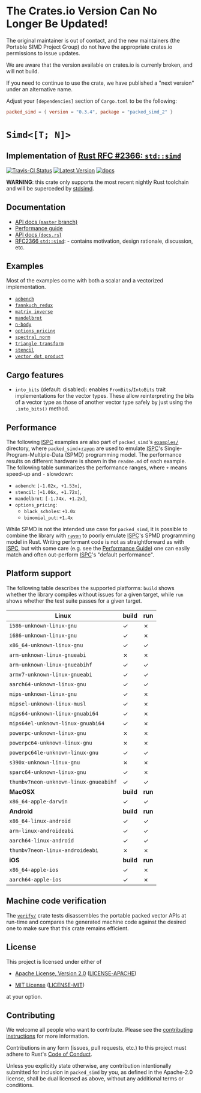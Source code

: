 # The Crates.io Version Can No Longer Be Updated!

The original maintainer is out of contact, and the new maintainers (the Portable SIMD Project Group) do not have the appropriate crates.io permissions to issue updates.

We are aware that the version available on crates.io is currenly broken, and will not build.

If you need to continue to use the crate, we have published a "next version" under an alternative name.

Adjust your `[dependencies]` section of `Cargo.toml` to be the following:
```toml
packed_simd = { version = "0.3.4", package = "packed_simd_2" }
```

# `Simd<[T; N]>`

## Implementation of [Rust RFC #2366: `std::simd`][rfc2366]

[![Travis-CI Status]][travis] <!-- [![Appveyor Status]][appveyor] --> [![Latest Version]][crates.io] [![docs]][master_docs]

**WARNING**: this crate only supports the most recent nightly Rust toolchain
and will be superceded by [stdsimd](https://github.com/rust-lang/stdsimd).

## Documentation

* [API docs (`master` branch)][master_docs]
* [Performance guide][perf_guide]
* [API docs (`docs.rs`)][docs.rs]
* [RFC2366 `std::simd`][rfc2366]: - contains motivation, design rationale,
  discussion, etc.

## Examples

Most of the examples come with both a scalar and a vectorized implementation.

* [`aobench`](https://github.com/rust-lang-nursery/packed_simd/tree/master/examples/aobench)
* [`fannkuch_redux`](https://github.com/rust-lang-nursery/packed_simd/tree/master/examples/fannkuch_redux)
* [`matrix inverse`](https://github.com/rust-lang-nursery/packed_simd/tree/master/examples/matrix_inverse)
* [`mandelbrot`](https://github.com/rust-lang-nursery/packed_simd/tree/master/examples/mandelbrot)
* [`n-body`](https://github.com/rust-lang-nursery/packed_simd/tree/master/examples/nbody)
* [`options_pricing`](https://github.com/rust-lang-nursery/packed_simd/tree/master/examples/options_pricing)
* [`spectral_norm`](https://github.com/rust-lang-nursery/packed_simd/tree/master/examples/spectral_norm)
* [`triangle transform`](https://github.com/rust-lang-nursery/packed_simd/tree/master/examples/triangle_xform)
* [`stencil`](https://github.com/rust-lang-nursery/packed_simd/tree/master/examples/stencil)
* [`vector dot product`](https://github.com/rust-lang-nursery/packed_simd/tree/master/examples/dot_product)

## Cargo features

* `into_bits` (default: disabled): enables `FromBits`/`IntoBits` trait
  implementations for the vector types. These allow reinterpreting the bits of a
  vector type as those of another vector type safely by just using the
  `.into_bits()` method.

## Performance

The following [ISPC] examples are also part of `packed_simd`'s
[`examples/`](https://github.com/rust-lang-nursery/packed_simd/tree/master/examples/)
directory, where `packed_simd`+[`rayon`][rayon] are used to emulate [ISPC]'s
Single-Program-Multiple-Data (SPMD) programming model. The performance results
on different hardware is shown in the `readme.md` of each example. The following
table summarizes the performance ranges, where `+` means speed-up and `-`
slowdown:

* `aobench`: `[-1.02x, +1.53x]`,
* `stencil`: `[+1.06x, +1.72x]`,
* `mandelbrot`: `[-1.74x, +1.2x]`,
* `options_pricing`:
   * `black_scholes`: `+1.0x`
   * `binomial_put`: `+1.4x`

 While SPMD is not the intended use case for `packed_simd`, it is possible to
 combine the library with [`rayon`][rayon] to poorly emulate [ISPC]'s SPMD programming
 model in Rust. Writing performant code is not as straightforward as with
 [ISPC], but with some care (e.g. see the [Performance Guide][perf_guide]) one
 can easily match and often out-perform [ISPC]'s "default performance".

## Platform support

The following table describes the supported platforms: `build` shows whether
the library compiles without issues for a given target, while `run` shows
whether the test suite passes for a given target.

| **Linux**                             | **build** | **run** |
|---------------------------------------|-----------|---------|
| `i586-unknown-linux-gnu`              | ✓         | ✗       |
| `i686-unknown-linux-gnu`              | ✓         | ✗       |
| `x86_64-unknown-linux-gnu`            | ✓         | ✓       |
| `arm-unknown-linux-gnueabi`           | ✗         | ✗       |
| `arm-unknown-linux-gnueabihf`         | ✓         | ✓       |
| `armv7-unknown-linux-gnueabi`         | ✓         | ✓       |
| `aarch64-unknown-linux-gnu`           | ✓         | ✓       |
| `mips-unknown-linux-gnu`              | ✓         | ✗       |
| `mipsel-unknown-linux-musl`           | ✓         | ✗       |
| `mips64-unknown-linux-gnuabi64`       | ✓         | ✗       |
| `mips64el-unknown-linux-gnuabi64`     | ✓         | ✗       |
| `powerpc-unknown-linux-gnu`           | ✗         | ✗       |
| `powerpc64-unknown-linux-gnu`         | ✗         | ✗       |
| `powerpc64le-unknown-linux-gnu`       | ✓         | ✓       |
| `s390x-unknown-linux-gnu`             | ✗         | ✗       |
| `sparc64-unknown-linux-gnu`           | ✓         | ✗       |
| `thumbv7neon-unknown-linux-gnueabihf` | ✓         | ✓       |
| **MacOSX**                            | **build** | **run** |
| `x86_64-apple-darwin`                 | ✓         | ✓       |
| **Android**                           | **build** | **run** |
| `x86_64-linux-android`                | ✓         | ✓       |
| `arm-linux-androideabi`               | ✓         | ✓       |
| `aarch64-linux-android`               | ✓         | ✓       |
| `thumbv7neon-linux-androideabi`       | ✗         | ✗       |
| **iOS**                               | **build** | **run** |
| `x86_64-apple-ios`                    | ✓         | ✗       |
| `aarch64-apple-ios`                   | ✓         | ✗       |


## Machine code verification

The
[`verify/`](https://github.com/rust-lang-nursery/packed_simd/tree/master/verify)
crate tests disassembles the portable packed vector APIs at run-time and
compares the generated machine code against the desired one to make sure that
this crate remains efficient.

## License

This project is licensed under either of

* [Apache License, Version 2.0](http://www.apache.org/licenses/LICENSE-2.0)
  ([LICENSE-APACHE](LICENSE-APACHE))

* [MIT License](http://opensource.org/licenses/MIT)
  ([LICENSE-MIT](LICENSE-MIT))

at your option.

## Contributing

We welcome all people who want to contribute.
Please see the [contributing instructions] for more information.

Contributions in any form (issues, pull requests, etc.) to this project
must adhere to Rust's [Code of Conduct].

Unless you explicitly state otherwise, any contribution intentionally submitted
for inclusion in `packed_simd` by you, as defined in the Apache-2.0 license, shall be
dual licensed as above, without any additional terms or conditions.

[travis]: https://travis-ci.com/rust-lang/packed_simd
[Travis-CI Status]: https://travis-ci.com/rust-lang/packed_simd.svg?branch=master
[appveyor]: https://ci.appveyor.com/project/gnzlbg/packed-simd
[Appveyor Status]: https://ci.appveyor.com/api/projects/status/hd7v9dvr442hgdix?svg=true
[Latest Version]: https://img.shields.io/crates/v/packed_simd.svg
[crates.io]: https://crates.io/crates/packed_simd
[docs]: https://docs.rs/packed_simd/badge.svg
[docs.rs]: https://docs.rs/packed_simd/
[master_docs]: https://rust-lang-nursery.github.io/packed_simd/packed_simd/
[perf_guide]: https://rust-lang-nursery.github.io/packed_simd/perf-guide/
[rfc2366]: https://github.com/rust-lang/rfcs/pull/2366
[ISPC]: https://ispc.github.io/
[rayon]: https://crates.io/crates/rayon
[boost_license]: https://www.boost.org/LICENSE_1_0.txt
[SLEEF]: https://sleef.org/
[sleef_sys]: https://crates.io/crates/sleef-sys
[contributing instructions]: contributing.md
[Code of Conduct]: https://www.rust-lang.org/en-US/conduct.html
